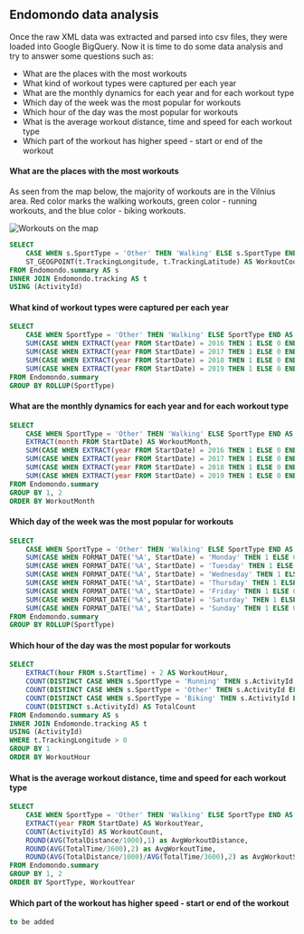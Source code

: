 
## Endomondo data analysis

Once the raw XML data was extracted and parsed into csv files, they were loaded into Google BigQuery. Now it is time to do some data analysis and try to answer some questions such as:
- What are the places with the most workouts
- What kind of workout types were captured per each year
- What are the monthly dynamics for each year and for each workout type
- Which day of the week was the most popular for workouts
- Which hour of the day was the most popular for workouts
- What is the average workout distance, time and speed for each workout type
- Which part of the workout has higher speed - start or end of the workout

#### What are the places with the most workouts

As seen from the map below, the majority of workouts are in the Vilnius area. Red color marks the walking workouts, green color - running workouts, and the blue color - biking workouts.

![Workouts on the map](outputs/workouts_map)

```sql
SELECT
    CASE WHEN s.SportType = 'Other' THEN 'Walking' ELSE s.SportType END AS SportType,
    ST_GEOGPOINT(t.TrackingLongitude, t.TrackingLatitude) AS WorkoutCoord
FROM Endomondo.summary AS s
INNER JOIN Endomondo.tracking AS t
USING (ActivityId)
```

#### What kind of workout types were captured per each year

```sql
SELECT
    CASE WHEN SportType = 'Other' THEN 'Walking' ELSE SportType END AS SportType,
    SUM(CASE WHEN EXTRACT(year FROM StartDate) = 2016 THEN 1 ELSE 0 END) AS year_2016,
    SUM(CASE WHEN EXTRACT(year FROM StartDate) = 2017 THEN 1 ELSE 0 END) AS year_2017,
    SUM(CASE WHEN EXTRACT(year FROM StartDate) = 2018 THEN 1 ELSE 0 END) AS year_2018,
    SUM(CASE WHEN EXTRACT(year FROM StartDate) = 2019 THEN 1 ELSE 0 END) AS year_2019
FROM Endomondo.summary
GROUP BY ROLLUP(SportType)
```

#### What are the monthly dynamics for each year and for each workout type

```sql
SELECT
    CASE WHEN SportType = 'Other' THEN 'Walking' ELSE SportType END AS SportType,
    EXTRACT(month FROM StartDate) AS WorkoutMonth,
    SUM(CASE WHEN EXTRACT(year FROM StartDate) = 2016 THEN 1 ELSE 0 END) AS workouts_2016,
    SUM(CASE WHEN EXTRACT(year FROM StartDate) = 2017 THEN 1 ELSE 0 END) AS workouts_2017,
    SUM(CASE WHEN EXTRACT(year FROM StartDate) = 2018 THEN 1 ELSE 0 END) AS workouts_2018,
    SUM(CASE WHEN EXTRACT(year FROM StartDate) = 2019 THEN 1 ELSE 0 END) AS workouts_2019
FROM Endomondo.summary
GROUP BY 1, 2
ORDER BY WorkoutMonth
```

#### Which day of the week was the most popular for workouts

```sql
SELECT
    CASE WHEN SportType = 'Other' THEN 'Walking' ELSE SportType END AS SportType,
    SUM(CASE WHEN FORMAT_DATE('%A', StartDate) = 'Monday' THEN 1 ELSE 0 END) AS Monday,
    SUM(CASE WHEN FORMAT_DATE('%A', StartDate) = 'Tuesday' THEN 1 ELSE 0 END) AS Tuesday,
    SUM(CASE WHEN FORMAT_DATE('%A', StartDate) = 'Wednesday' THEN 1 ELSE 0 END) AS Wednesday,
    SUM(CASE WHEN FORMAT_DATE('%A', StartDate) = 'Thursday' THEN 1 ELSE 0 END) AS Thursday,
    SUM(CASE WHEN FORMAT_DATE('%A', StartDate) = 'Friday' THEN 1 ELSE 0 END) AS Friday,
    SUM(CASE WHEN FORMAT_DATE('%A', StartDate) = 'Saturday' THEN 1 ELSE 0 END) AS Saturday,
    SUM(CASE WHEN FORMAT_DATE('%A', StartDate) = 'Sunday' THEN 1 ELSE 0 END) AS Sunday
FROM Endomondo.summary
GROUP BY ROLLUP(SportType)
```

#### Which hour of the day was the most popular for workouts

```sql
SELECT
    EXTRACT(hour FROM s.StartTime) + 2 AS WorkoutHour,
    COUNT(DISTINCT CASE WHEN s.SportType = 'Running' THEN s.ActivityId ELSE NULL END) AS RunningCount,
    COUNT(DISTINCT CASE WHEN s.SportType = 'Other' THEN s.ActivityId ELSE NULL END) AS WalkingCount,
    COUNT(DISTINCT CASE WHEN s.SportType = 'Biking' THEN s.ActivityId ELSE NULL END) AS BikingCount,
    COUNT(DISTINCT s.ActivityId) AS TotalCount
FROM Endomondo.summary AS s
INNER JOIN Endomondo.tracking AS t
USING (ActivityId)
WHERE t.TrackingLongitude > 0
GROUP BY 1
ORDER BY WorkoutHour
```

#### What is the average workout distance, time and speed for each workout type

```sql
SELECT
    CASE WHEN SportType = 'Other' THEN 'Walking' ELSE SportType END AS SportType,
    EXTRACT(year FROM StartDate) AS WorkoutYear,
    COUNT(ActivityId) AS WorkoutCount,
    ROUND(AVG(TotalDistance/1000),1) as AvgWorkoutDistance,
    ROUND(AVG(TotalTime/3600),2) as AvgWorkoutTime,
    ROUND(AVG(TotalDistance/1000)/AVG(TotalTime/3600),2) as AvgWorkoutSpeed
FROM Endomondo.summary
GROUP BY 1, 2
ORDER BY SportType, WorkoutYear
```

#### Which part of the workout has higher speed - start or end of the workout

```sql
to be added
```
